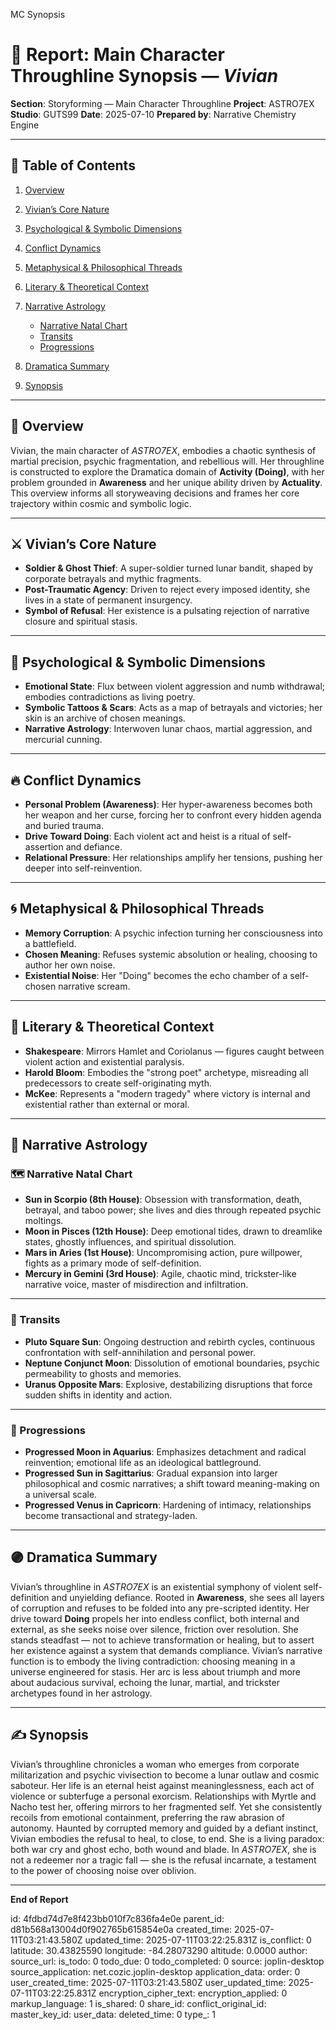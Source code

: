 MC Synopsis

# 📘 Report: Main Character Throughline Synopsis — *Vivian*

**Section**: Storyforming — Main Character Throughline
**Project**: ASTRO7EX
**Studio**: GUTS99
**Date**: 2025-07-10
**Prepared by**: Narrative Chemistry Engine

---

## 📓 Table of Contents

1. [Overview](#overview)
2. [Vivian’s Core Nature](#vivians-core-nature)
3. [Psychological & Symbolic Dimensions](#psychological--symbolic-dimensions)
4. [Conflict Dynamics](#conflict-dynamics)
5. [Metaphysical & Philosophical Threads](#metaphysical--philosophical-threads)
6. [Literary & Theoretical Context](#literary--theoretical-context)
7. [Narrative Astrology](#narrative-astrology)

   * [Narrative Natal Chart](#narrative-natal-chart)
   * [Transits](#transits)
   * [Progressions](#progressions)
8. [Dramatica Summary](#dramatica-summary)
9. [Synopsis](#synopsis)

---

## 🧠 Overview

Vivian, the main character of *ASTRO7EX*, embodies a chaotic synthesis of martial precision, psychic fragmentation, and rebellious will. Her throughline is constructed to explore the Dramatica domain of **Activity (Doing)**, with her problem grounded in **Awareness** and her unique ability driven by **Actuality**. This overview informs all storyweaving decisions and frames her core trajectory within cosmic and symbolic logic.

---

## ⚔️ Vivian’s Core Nature

* **Soldier & Ghost Thief**: A super-soldier turned lunar bandit, shaped by corporate betrayals and mythic fragments.
* **Post-Traumatic Agency**: Driven to reject every imposed identity, she lives in a state of permanent insurgency.
* **Symbol of Refusal**: Her existence is a pulsating rejection of narrative closure and spiritual stasis.

---

## 💎 Psychological & Symbolic Dimensions

* **Emotional State**: Flux between violent aggression and numb withdrawal; embodies contradictions as living poetry.
* **Symbolic Tattoos & Scars**: Acts as a map of betrayals and victories; her skin is an archive of chosen meanings.
* **Narrative Astrology**: Interwoven lunar chaos, martial aggression, and mercurial cunning.

---

## 🔥 Conflict Dynamics

* **Personal Problem (Awareness)**: Her hyper-awareness becomes both her weapon and her curse, forcing her to confront every hidden agenda and buried trauma.
* **Drive Toward Doing**: Each violent act and heist is a ritual of self-assertion and defiance.
* **Relational Pressure**: Her relationships amplify her tensions, pushing her deeper into self-reinvention.

---

## 🌀 Metaphysical & Philosophical Threads

* **Memory Corruption**: A psychic infection turning her consciousness into a battlefield.
* **Chosen Meaning**: Refuses systemic absolution or healing, choosing to author her own noise.
* **Existential Noise**: Her "Doing" becomes the echo chamber of a self-chosen narrative scream.

---

## 📖 Literary & Theoretical Context

* **Shakespeare**: Mirrors Hamlet and Coriolanus — figures caught between violent action and existential paralysis.
* **Harold Bloom**: Embodies the "strong poet" archetype, misreading all predecessors to create self-originating myth.
* **McKee**: Represents a "modern tragedy" where victory is internal and existential rather than external or moral.

---

## 🔮 Narrative Astrology

### 🗺️ Narrative Natal Chart

* **Sun in Scorpio (8th House)**: Obsession with transformation, death, betrayal, and taboo power; she lives and dies through repeated psychic moltings.
* **Moon in Pisces (12th House)**: Deep emotional tides, drawn to dreamlike states, ghostly influences, and spiritual dissolution.
* **Mars in Aries (1st House)**: Uncompromising action, pure willpower, fights as a primary mode of self-definition.
* **Mercury in Gemini (3rd House)**: Agile, chaotic mind, trickster-like narrative voice, master of misdirection and infiltration.

---

### 🌌 Transits

* **Pluto Square Sun**: Ongoing destruction and rebirth cycles, continuous confrontation with self-annihilation and personal power.
* **Neptune Conjunct Moon**: Dissolution of emotional boundaries, psychic permeability to ghosts and memories.
* **Uranus Opposite Mars**: Explosive, destabilizing disruptions that force sudden shifts in identity and action.

---

### 🌠 Progressions

* **Progressed Moon in Aquarius**: Emphasizes detachment and radical reinvention; emotional life as an ideological battleground.
* **Progressed Sun in Sagittarius**: Gradual expansion into larger philosophical and cosmic narratives; a shift toward meaning-making on a universal scale.
* **Progressed Venus in Capricorn**: Hardening of intimacy, relationships become transactional and strategy-laden.

---

## 🟣 Dramatica Summary

Vivian’s throughline in *ASTRO7EX* is an existential symphony of violent self-definition and unyielding defiance. Rooted in **Awareness**, she sees all layers of corruption and refuses to be folded into any pre-scripted identity. Her drive toward **Doing** propels her into endless conflict, both internal and external, as she seeks noise over silence, friction over resolution. She stands steadfast — not to achieve transformation or healing, but to assert her existence against a system that demands compliance. Vivian’s narrative function is to embody the living contradiction: choosing meaning in a universe engineered for stasis. Her arc is less about triumph and more about audacious survival, echoing the lunar, martial, and trickster archetypes found in her astrology.

---

## ✍️ Synopsis

Vivian’s throughline chronicles a woman who emerges from corporate militarization and psychic vivisection to become a lunar outlaw and cosmic saboteur. Her life is an eternal heist against meaninglessness, each act of violence or subterfuge a personal exorcism. Relationships with Myrtle and Nacho test her, offering mirrors to her fragmented self. Yet she consistently recoils from emotional containment, preferring the raw abrasion of autonomy. Haunted by corrupted memory and guided by a defiant instinct, Vivian embodies the refusal to heal, to close, to end. She is a living paradox: both war cry and ghost echo, both wound and blade. In *ASTRO7EX*, she is not a redeemer nor a tragic fall — she is the refusal incarnate, a testament to the power of choosing noise over oblivion.

---

**End of Report**


id: 4fdbd74d7e8f423bb010f7c836fa4e0e
parent_id: d81b568a13004d0f902765b615854e0a
created_time: 2025-07-11T03:21:43.580Z
updated_time: 2025-07-11T03:22:25.831Z
is_conflict: 0
latitude: 30.43825590
longitude: -84.28073290
altitude: 0.0000
author: 
source_url: 
is_todo: 0
todo_due: 0
todo_completed: 0
source: joplin-desktop
source_application: net.cozic.joplin-desktop
application_data: 
order: 0
user_created_time: 2025-07-11T03:21:43.580Z
user_updated_time: 2025-07-11T03:22:25.831Z
encryption_cipher_text: 
encryption_applied: 0
markup_language: 1
is_shared: 0
share_id: 
conflict_original_id: 
master_key_id: 
user_data: 
deleted_time: 0
type_: 1